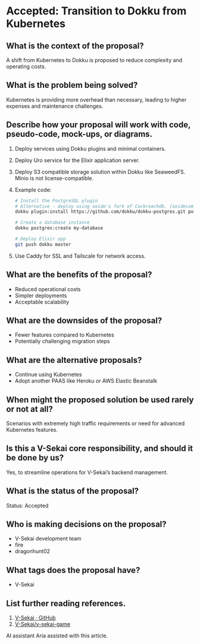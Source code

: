 # Accepted: Transition to Dokku from Kubernetes

## What is the context of the proposal?

A shift from Kubernetes to Dokku is proposed to reduce complexity and operating costs.

## What is the problem being solved?

Kubernetes is providing more overhead than necessary, leading to higher expenses and maintenance challenges.

## Describe how your proposal will work with code, pseudo-code, mock-ups, or diagrams.

1. Deploy services using Dokku plugins and minimal containers.
1. Deploy Uro service for the Elixir application server.
1. Deploy S3 compatible storage solution within Dokku like SeaweedFS. Minio is not license-compatible.
1. Example code:

   ```bash
   # Install the PostgreSQL plugin
   # Alternative - deploy using oxide's fork of Cockroachdb. [oxidecomputer/cockroach](https://github.com/oxidecomputer/cockroach). 
   dokku plugin:install https://github.com/dokku/dokku-postgres.git postgres

   # Create a database instance
   dokku postgres:create my-database

   # Deploy Elixir app
   git push dokku master
   ```

1. Use Caddy for SSL and Tailscale for network access.

## What are the benefits of the proposal?

- Reduced operational costs
- Simpler deployments
- Acceptable scalability

## What are the downsides of the proposal?

- Fewer features compared to Kubernetes
- Potentially challenging migration steps

## What are the alternative proposals?

- Continue using Kubernetes
- Adopt another PAAS like Heroku or AWS Elastic Beanstalk

## When might the proposed solution be used rarely or not at all?

Scenarios with extremely high traffic requirements or need for advanced Kubernetes features.

## Is this a V-Sekai core responsibility, and should it be done by us?

Yes, to streamline operations for V-Sekai’s backend management.

## What is the status of the proposal?

Status: Accepted

## Who is making decisions on the proposal?

- V-Sekai development team
- fire
- dragonhunt02 

## What tags does the proposal have?

- V-Sekai

## List further reading references.

1. [V-Sekai · GitHub](https://github.com/v-sekai)
2. [V-Sekai/v-sekai-game](https://github.com/v-sekai/v-sekai-game)

AI assistant Aria assisted with this article.

